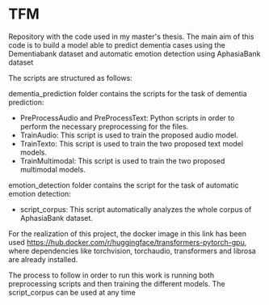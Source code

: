 # TFM

Repository with the code used in my master's thesis. The main aim of this code is to build a model able to predict dementia cases using the Dementiabank dataset and automatic emotion detection using AphasiaBank dataset

The scripts are structured as follows:

dementia_prediction folder contains the scripts for the task of dementia prediction:

- PreProcessAudio and PreProcessText: Python scripts in order to perform the necessary preprocessing for the files.
- TrainAudio: This script is used to train the proposed audio model.
- TrainTexto: This script is used to train the two proposed text model models.
- TrainMultimodal: This script is used to train the two proposed multimodal models.

emotion_detection folder contains the script for the task of automatic emotion detection:
- script_corpus: This script automatically analyzes the whole corpus of AphasiaBank dataset.

For the realization of this project, the docker image in this link has been used https://hub.docker.com/r/huggingface/transformers-pytorch-gpu, where dependencies like torchvision, torchaudio, transformers and librosa are already installed.

The process to follow in order to run this work is running both preprocessing scripts and then training the different models. The script_corpus can be used at any time

